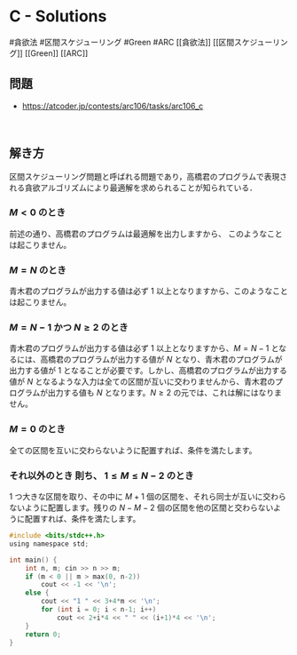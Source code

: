 # C - Solutions
#貪欲法 #区間スケジューリング #Green #ARC
[[貪欲法]] [[区間スケジューリング]] [[Green]] [[ARC]]

## 問題
- https://atcoder.jp/contests/arc106/tasks/arc106_c
<br>

## 解き方
区間スケジューリング問題と呼ばれる問題であり，高橋君のプログラムで表現される貪欲アルゴリズムにより最適解を求められることが知られている．
### $M<0$ のとき
前述の通り、高橋君のプログラムは最適解を出力しますから、 このようなことは起こりません。

### $M=N$ のとき
青木君のプログラムが出力する値は必ず $1$ 以上となりますから、このようなことは起こりません。

### $M=N−1$ かつ $N≥2$ のとき
青木君のプログラムが出力する値は必ず $1$ 以上となりますから、$M=N−1$ となるには、高橋君のプログラムが出力する値が $N$ となり、青木君のプログラムが出力する値が $1$ となることが必要です。しかし、高橋君のプログラムが出力する値が $N$ となるような入力は全ての区間が互いに交わりませんから、青木君のプログラムが出力する値も $N$ となります。$N≥2$ の元では、これは解にはなりません。

### $M=0$ のとき
全ての区間を互いに交わらないように配置すれば、条件を満たします。

### それ以外のとき 則ち、 $1 ≤ M ≤ N − 2$ のとき
1 つ大きな区間を取り、その中に  $M + 1$ 個の区間を、それら同士が互いに交わらないように配置します。残りの  $N − M − 2$ 個の区間を他の区間と交わらないように配置すれば、条件を満たします。

```c
#include <bits/stdc++.h>
using namespace std;

int main() {
	int n, m; cin >> n >> m;
	if (m < 0 || m > max(0, n-2))
		cout << -1 << '\n';
	else {
		cout << "1 " << 3+4*m << '\n';
		for (int i = 0; i < n-1; i++)
			cout << 2+i*4 << " " << (i+1)*4 << '\n';
	}
	return 0;
}

```
